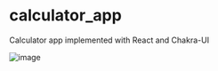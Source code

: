 # calculator_app
Calculator app implemented with React and Chakra-UI

![image](https://user-images.githubusercontent.com/38187170/209439377-29ce81bd-7856-4c5d-93bb-5ee61309f76e.png)
